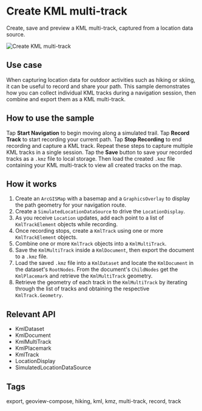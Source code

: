 # Create KML multi-track

Create, save and preview a KML multi-track, captured from a location data source.

![Create KML multi-track](create-kml-multi-track.png)

## Use case

When capturing location data for outdoor activities such as hiking or skiing, it can be useful to record and share your path. This sample demonstrates how you can collect individual KML tracks during a navigation session, then combine and export them as a KML multi-track.

## How to use the sample

Tap **Start Navigation** to begin moving along a simulated trail. Tap **Record Track** to start recording your current path. Tap **Stop Recording** to end recording and capture a KML track. Repeat these steps to capture multiple KML tracks in a single session. Tap the **Save** button to save your recorded tracks as a `.kmz` file to local storage. Then load the created `.kmz` file containing your KML multi-track to view all created tracks on the map.

## How it works

1. Create an `ArcGISMap` with a basemap and a `GraphicsOverlay` to display the path geometry for your navigation route.
2. Create a `SimulatedLocationDataSource` to drive the `LocationDisplay`.
3. As you receive `Location` updates, add each point to a list of `KmlTrackElement` objects while recording.
4. Once recording stops, create a `KmlTrack` using one or more `KmlTrackElement` objects.
5. Combine one or more `KmlTrack` objects into a `KmlMultiTrack`.
6. Save the `KmlMultiTrack` inside a `KmlDocument`, then export the document to a `.kmz` file.
7. Load the saved `.kmz` file into a `KmlDataset` and locate the `KmlDocument` in the dataset's `RootNodes`. From the document's `ChildNodes` get the `KmlPlacemark` and retrieve the `KmlMultiTrack` geometry.
8. Retrieve the geometry of each track in the `KmlMultiTrack` by iterating through the list of tracks and obtaining the respective `KmlTrack.Geometry`. 

## Relevant API

* KmlDataset
* KmlDocument
* KmlMultiTrack
* KmlPlacemark
* KmlTrack
* LocationDisplay
* SimulatedLocationDataSource

## Tags

export, geoview-compose, hiking, kml, kmz, multi-track, record, track